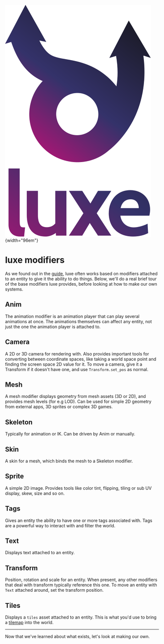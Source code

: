 ![](../../images/luxe-dark.svg){width="96em"}

# luxe modifiers

As we found out in the [guide](../../../guide), luxe often works based on modifiers attached to an entity to give it the ability to do things.
Below, we'll do a real brief tour of the base modifiers luxe provides, before looking at how to make our own systems.

## Anim 

The animation modifier is an animation player that can play several animations at once. 
The animations themselves can affect any entity, not just the one the animation player is attached to.

## Camera

A 2D or 3D camera for rendering with. Also provides important tools for 
converting between coordinate spaces, like taking a world space point and finding the screen space 2D value for it.
To move a camera, give it a Transform if it doesn't have one, and use `Transform.set_pos` as normal.

## Mesh

A mesh modifier displays geometry from mesh assets (3D or 2D), and provides mesh levels (for e.g LOD). 
Can be used for simple 2D geometry from external apps, 3D sprites or complex 3D games.

## Skeleton

Typically for animation or IK. Can be driven by Anim or manually.

## Skin

A skin for a mesh, which binds the mesh to a Skeleton modifier.

## Sprite 

A simple 2D image. Provides tools like color tint, flipping, tiling or sub UV display, skew, size and so on.

## Tags

Gives an entity the ability to have one or more tags associated with. Tags are a powerful way to interact with and filter the world.

## Text

Displays text attached to an entity. 

## Transform

Position, rotation and scale for an entity. 
When present, any other modifiers that deal with transform typically reference this one.
To move an entity with `Text` attached around, set the transform position.

## Tiles

Displays a `tiles` asset attached to an entity. This is what you'd use to bring a [tilemap](../../tilemaps) into the world.

---

Now that we've learned about what exists, let's look at making our own.
